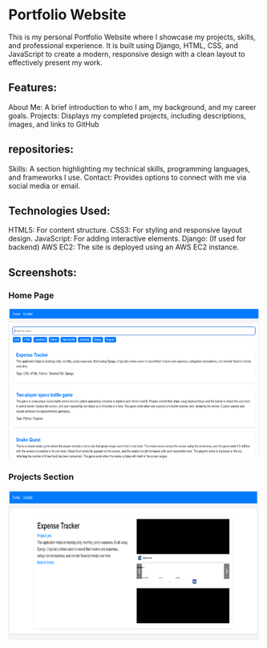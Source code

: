 # Portfolio Website

This is my personal Portfolio Website where I showcase my projects, skills, and professional experience. It is built using Django, HTML, CSS, and JavaScript to create a modern, responsive design with a clean layout to effectively present my work.

## Features:

About Me: A brief introduction to who I am, my background, and my career goals.
Projects: Displays my completed projects, including descriptions, images, and links to GitHub 

## repositories:

Skills: A section highlighting my technical skills, programming languages, and frameworks I use.
Contact: Provides options to connect with me via social media or email.

## Technologies Used:

HTML5: For content structure.
CSS3: For styling and responsive layout design.
JavaScript: For adding interactive elements.
Django: (If used for backend)
AWS EC2: The site is deployed using an AWS EC2 instance.

## Screenshots:

### Home Page
 <img src="images/pf-1.png" alt="Screenshot 1" width="500" height="300">

### Projects Section
 <img src="images/pf-2.png" alt="Screenshot 1" width="500" height="300">
